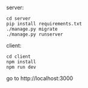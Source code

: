 server:
```
cd server
pip install requirements.txt
./manage.py migrate
./manage.py runserver
```

client:
```
cd client
npm install
npm run dev
```

go to
http://localhost:3000
